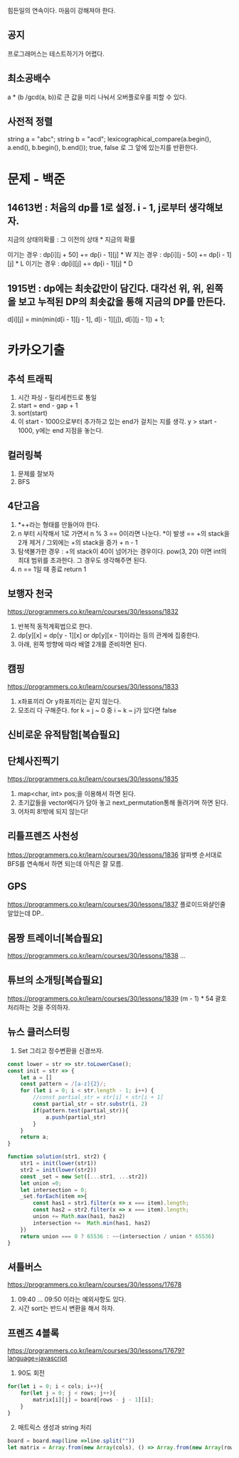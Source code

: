 
힘든일의 연속이다. 마음이 강해져야 한다.


## 공지
프로그래머스는 테스트하기가 어렵다. 

## 최소공배수
a * (b /gcd(a, b))로 큰 값을 미리 나눠서 오버플로우를 피할 수 있다.

## 사전적 정렬
string a = "abc";
string b = "acd";
lexicographical_compare(a.begin(), a.end(), b.begin(), b.end());
true, false 로 그 앞에 있는지를 반환한다.

  
# 문제 - 백준

## 14613번 : 처음의 dp를 1로 설정. i - 1, j로부터 생각해보자.

지금의 상태의확률 : 그 이전의 상태 * 지금의 확률

이기는 경우 : dp[i][j + 50] += dp[i - 1][j] * W
지는 경우 : dp[i][j - 50] += dp[i - 1][j] * L
이기는 경우 : dp[i][j] += dp[i - 1][j] * D


## 1915번 : dp에는 최솟값만이 담긴다. 대각선 위, 위, 왼쪽을 보고 누적된 DP의 최솟값을 통해 지금의 DP를 만든다.
d[i][j] = min(min(d[i - 1][j - 1], d[i - 1][j]), d[i][j - 1]) + 1;

# 카카오기출

## 추석 트래픽
1. 시간 파싱 - 밀리세컨드로 통일
2. start = end - gap + 1
3. sort(start)
4. 이 start - 1000으로부터 추가하고 있는 end가 걸치는 지를 생각. y > start - 1000, y에는 end 지점을 놓는다.


## 컬러링북
1. 문제를 잘보자
2. BFS

## 4단고음
1. *++라는 형태를 만들어야 한다.
2. n 부터 시작해서 1로 가면서 n % 3 == 0이라면 나눈다. *이 발생 == +의 stack을 2개 제거 / 그외에는 +의 stack을 증가 + n - 1
3. 탐색불가한 경우 : +의 stack이 40이 넘어가는 경우이다. pow(3, 20) 이면 int의 최대 범위를 초과한다. 그 경우도 생각해주면 된다. 
4. n == 1일 때 종료 return 1

## 보행자 천국
https://programmers.co.kr/learn/courses/30/lessons/1832
1. 반복적 동적계획법으로 한다. 
2. dp[y][x] = dp[y - 1][x] or dp[y][x - 1]이라는 등의 관계에 집중한다. 
3. 아래, 왼쪽 방향에 따라 배열 2개를 준비하면 된다. 

## 캠핑
https://programmers.co.kr/learn/courses/30/lessons/1833
1. x좌표끼리 Or y좌표끼리는 같지 않는다. 
2. 모조리 다 구해준다. for k = j ~ 0 중 i ~ k ~ j가 있다면 false

## 신비로운 유적탐험[복습필요]

## 단체사진찍기
https://programmers.co.kr/learn/courses/30/lessons/1835
1. map<char, int> pos;을 이용해서 하면 된다. 
2. 초기값들을 vector에다가 담아 놓고 next_permutation통해 돌려가며 하면 된다. 
3. 어차피 8!밖에 되지 않는다! 

## 리틀프렌즈 사천성
https://programmers.co.kr/learn/courses/30/lessons/1836
알파벳 순서대로 BFS를 연속해서 하면 되는데 아직은 잘 모름. 

## GPS
https://programmers.co.kr/learn/courses/30/lessons/1837
플로이드와샬인줄 알았는데 DP.. 

## 몸짱 트레이너[복습필요]
https://programmers.co.kr/learn/courses/30/lessons/1838
...

## 튜브의 소개팅[복습필요]
https://programmers.co.kr/learn/courses/30/lessons/1839
(m - 1) * 54 괄호처리하는 것을 주의하자. 
 
## 뉴스 클러스터링 
1. Set 그리고 정수변환을 신경쓰자. 
```js
const lower = str => str.toLowerCase();
const init = str => {
    let a = []
    const pattern = /[a-z]{2}/;  
    for (let i = 0; i < str.length - 1; i++) {
        //const partial_str = str[i] + str[i + 1]  
        const partial_str = str.substr(i, 2)
        if(pattern.test(partial_str)){ 
            a.push(partial_str) 
        } 
    }   
    return a;
}

function solution(str1, str2) {
    str1 = init(lower(str1))
    str2 = init(lower(str2)) 
    const _set = new Set([...str1, ...str2])
    let union =0; 
    let intersection = 0; 
    _set.forEach(item =>{
        const has1 = str1.filter(x => x === item).length; 
        const has2 = str2.filter(x => x === item).length; 
        union += Math.max(has1, has2)
        intersection +=  Math.min(has1, has2)
    })
    return union === 0 ? 65536 : ~~(intersection / union * 65536)   
}
```

## 셔틀버스
https://programmers.co.kr/learn/courses/30/lessons/17678
1. 09:40 ... 09:50 이라는 예외사항도 있다. 
2. 시간 sort는 반드시 변환을 해서 하자. 

## 프렌즈 4블록
https://programmers.co.kr/learn/courses/30/lessons/17679?language=javascript
1. 90도 회전
```js
for(let i = 0; i < cols; i++){
    for(let j = 0; j < rows; j++){ 
        matrix[i][j] = board[rows - j - 1][i];
    }
} 
```
2. 매트릭스 생성과 string 처리
```js
board = board.map(line =>line.split(""))
let matrix = Array.from(new Array(cols), () => Array.from(new Array(rows), () => 0)); 
```